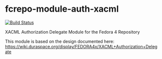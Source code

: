 fcrepo-module-auth-xacml
========================

[![Build Status](https://travis-ci.org/fcrepo4/fcrepo-module-auth-xacml.png?branch=master)](https://travis-ci.org/fcrepo4/fcrepo-module-auth-xacml)

XACML Authorization Delegate Module for the Fedora 4 Repository

This module is based on the design documented here:
https://wiki.duraspace.org/display/FEDORA4x/XACML+Authorization+Delegate
